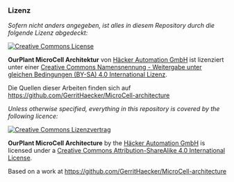 ### Lizenz

*Sofern nicht anders angegeben, ist alles in diesem Repository durch die folgende Lizenz abgedeckt:*

<a rel="license" href="http://creativecommons.org/licenses/by-sa/4.0/"><img alt="Creative Commons License" style="border-width:0" src="https://i.creativecommons.org/l/by-sa/4.0/88x31.png" /></a>

**OurPlant MicroCell Architektur** von [Häcker Automation GmbH](https://www.haecker-automation.de/) ist lizenziert unter einer [Creative Commons Namensnennung - Weitergabe unter gleichen Bedingungen (BY-SA) 4.0 International Lizenz](http://creativecommons.org/licenses/by-sa/4.0/deed.de).

Die Quellen dieser Arbeiten finden sich auf https://github.com/GerritHaecker/MicroCell-architecture



*Unless otherwise specified, everything in this repository is covered by the following licence:*

[<a rel="license" href="http://creativecommons.org/licenses/by-sa/4.0/"><img alt="Creative Commons Lizenzvertrag" style="border-width:0" src="https://i.creativecommons.org/l/by-sa/4.0/88x31.png" /></a>](http://creativecommons.org/licenses/by-sa/4.0/)

**OurPlant MicroCell Architecture** by the [Häcker Automation GmbH](https://www.haecker-automation.de/) is licensed under a <a rel="license" href="http://creativecommons.org/licenses/by-sa/4.0/">Creative Commons Attribution-ShareAlike 4.0 International License</a>.

Based on a work at https://github.com/GerritHaecker/MicroCell-architecture
